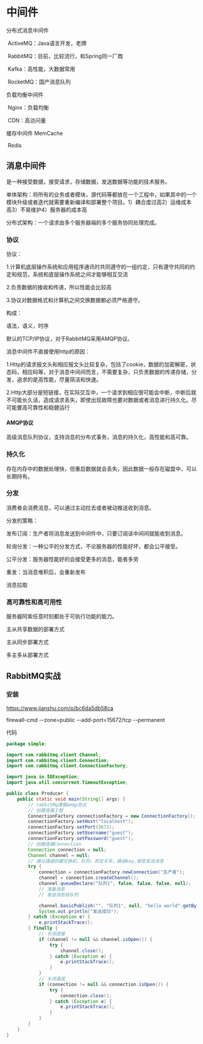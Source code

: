 # 中间件

分布式消息中间件

​	ActiveMQ：Java语言开发，老牌

​	RabbitMQ：目前，比较流行，和Spring同一厂商

​	Kafka：高性能，大数据常用

​	RocketMQ：国产消息队列

负载均衡中间件

​	Nginx：负载均衡

​	CDN：高访问量

缓存中间件
	MemCache

​	Redis

 ## 消息中间件

是一种接受数据，接受请求，存储数据，发送数据等功能的技术服务。

单体架构：将所有的业务或者模块，源代码等都放在一个工程中，如果其中的一个模块升级或者迭代就需要重新编译和部署整个项目。1）耦合度过高2）运维成本高3）不易维护4）服务器的成本高

分布式架构：一个请求由多个服务器端的多个服务协同处理完成。

### 协议

协议：

1.计算机底层操作系统和应用程序通讯时共同遵守的一组约定，只有遵守共同的约定和规范，系统和底层操作系统之间才能够相互交流

2.负责数据的接收和传递，所以性能会比较高

3.协议对数据格式和计算机之间交换数据都必须严格遵守。

构成：

语法，语义，时序

默认的TCP/IP协议，对于RabbitMQ采用AMQP协议。

消息中间件不直接使用http的原因：

1.Http的请求报文头和相应报文头比较复杂，包括了cookie，数据的加密解密，状态码，相应码等，对于消息中间间而言，不需要复杂，只负责数据的传递存储，分发，追求的是高性能，尽量简洁和快速。

2.Http大部分是短链接，在实际交互中，一个请求到相应很可能会中断，中断后就不可能长久话，造成请求丢失，即使出现故障也要对数据或者消息进行持久化。尽可能要高可靠性和稳健运行

#### AMQP协议

高级消息队列协议，支持消息的分布式事务，消息的持久化，高性能和高可靠。

### 持久化

存在内存中的数据处理快，但重启数据就会丢失，因此数据一般存在磁盘中，可以长期持有。

### 分发

消费者会消费消息，可以通过主动拉去或者被动推送收到消息。

分发的策略：

发布订阅：生产者将消息发送到中间件中，只要订阅该中间间就能收到消息。

轮询分发：一种公平的分发方式，不论服务器的性能好坏，都会公平接受。

公平分发：服务器性能好的会接受更多的消息，能者多劳

重发：当消息堆积后，会重新发布

消息拉取 

### 高可靠性和高可用性

服务器阿紫任意时刻都处于可执行功能的能力。

主从共享数据的部署方式

主从同步部署方式

多主多从部署方式

## RabbitMQ实战

### 安装

https://www.jianshu.com/p/bc6da5db58ca

firewall-cmd --zone=public --add-port=15672/tcp --permanent

代码

```java
package simple;

import com.rabbitmq.client.Channel;
import com.rabbitmq.client.Connection;
import com.rabbitmq.client.ConnectionFactory;

import java.io.IOException;
import java.util.concurrent.TimeoutException;

public class Producer {
    public static void main(String[] args) {
        // rabbitMq遵循amqp协议
        // 创建连接工程
        ConnectionFactory connectionFactory = new ConnectionFactory();
        connectionFactory.setHost("localhost");
        connectionFactory.setPort(5672);
        connectionFactory.setUsername("guest");
        connectionFactory.setPassword("guest");
        // 创建连接Connection
        Connection connection = null;
        Channel channel = null;
        // 通过通道创建交换机，队列。邦定关系，路由key,接受发送消息
        try {
            connection = connectionFactory.newConnection("生产者");
            channel = connection.createChannel();
            channel.queueDeclare("队列1", false, false, false, null);
            // 准备消息
            // 发送消息给队列

            channel.basicPublish("", "队列1", null, "hello world".getBytes());
            System.out.println("发送成功");
        } catch (Exception e) {
            e.printStackTrace();
        } finally {
            // 关闭连接
            if (channel != null && channel.isOpen()) {
                try {
                    channel.close();
                } catch (Exception e) {
                    e.printStackTrace();
                }
            }
            // 关闭通道
            if (connection != null && connection.isOpen()) {
                try {
                    connection.close();
                } catch (Exception e) {
                    e.printStackTrace();
                }
            }
        }
    }
}
```

 
